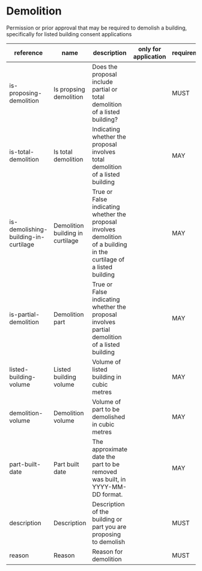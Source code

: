 # Demolition

Permission or prior approval that may be required to demolish a building, specifically for listed building consent applications


| reference | name | description | only for application | requirement | notes |
| --- | --- | --- | --- | --- | --- |
| is-proposing-demolition | Is propsing demolition | Does the proposal include partial or total demolition of a listed building? |  | MUST |  |
| is-total-demolition | Is total demolition | Indicating whether the proposal involves total demolition of a listed building |  | MAY | Rule: is a MUST if `is-proposing-demolition` is `True` |
| is-demolishing-building-in-curtilage | Demolition building in curtilage | True or False indicating whether the proposal involves demolition of a building in the curtilage of a listed building |  | MAY | Rule: is a MUST if `is-proposing-demolition` is `True` |
| is-partial-demolition | Demolition part | True or False indicating whether the proposal involves partial demolition of a listed building |  | MAY | Rule: is a MUST if `is-proposing-demolition` is `True` |
| listed-building-volume | Listed building volume | Volume of listed building in cubic metres |  | MAY | Rule: is a MUST if `is-partial-demolition` is `True` |
| demolition-volume | Demolition volume | Volume of part to be demolished in cubic metres |  | MAY | Rule: is a MUST if `is-partial-demolition` is `True` |
| part-built-date | Part built date | The approximate date the part to be removed was built, in YYYY-MM-DD format. |  | MAY | Rule: is a MUST if `is-partial-demolition` is `True`. Approximate dates are allowed |
| description | Description | Description of the building or part you are proposing to demolish |  | MUST |  |
| reason | Reason | Reason for demolition |  | MUST |  |

